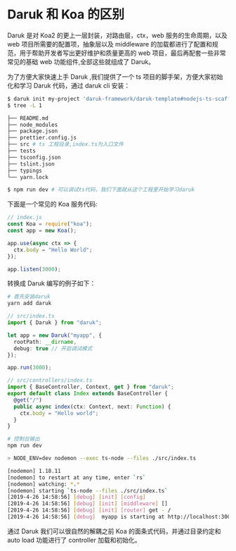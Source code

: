 # Daruk 和 Koa 的区别

Daruk 是对 Koa2 的更上一层封装，对路由层，ctx，web 服务的生命周期，以及 web 项目所需要的配置项，抽象层以及 middleware 的加载都进行了配置和规范，用于帮助开发者写出更好维护和质量更高的 web 项目，最后再配套一些非常常见的基础 web 功能组件,全部这些就组成了 Daruk。

为了方便大家快速上手 Daruk ,我们提供了一个 ts 项目的脚手架，方便大家初始化和学习 Daruk 代码，通过 daruk cli 安装：

```bash
$ daruk init my-project 'daruk-framework/daruk-template#nodejs-ts-scaffold'
$ tree -L 1

├── README.md
├── node_modules
├── package.json
├── prettier.config.js
├── src # ts 工程目录,index.ts为入口文件
├── tests
├── tsconfig.json
├── tslint.json
├── typings
└── yarn.lock

$ npm run dev # 可以调试ts代码，我们下面就从这个工程里开始学习daruk
```

下面是一个常见的 Koa 服务代码:

```js
// index.js
const Koa = require("koa");
const app = new Koa();

app.use(async ctx => {
  ctx.body = "Hello World";
});

app.listen(3000);
```

转换成 Daruk 编写的例子如下：

```bash
# 首先安装daruk
yarn add daruk
```

```ts
// src/index.ts
import { Daruk } from "daruk";

let app = new Daruk("myapp", {
  rootPath: __dirname,
  debug: true // 开启调试模式
});

app.run(3000);
```

```ts
// src/controllers/index.ts
import { BaseController, Context, get } from "daruk";
export default class Index extends BaseController {
  @get("/")
  public async index(ctx: Context, next: Function) {
    ctx.body = "Hello world";
  }
}
```

```bash
# 控制台输出
npm run dev

> NODE_ENV=dev nodemon --exec ts-node --files ./src/index.ts

[nodemon] 1.18.11
[nodemon] to restart at any time, enter `rs`
[nodemon] watching: *.*
[nodemon] starting `ts-node --files ./src/index.ts`
[2019-4-26 14:58:56] [debug] [init] [config]
[2019-4-26 14:58:56] [debug] [init] [middleware] []
[2019-4-26 14:58:56] [debug] [init] [router] get - /
[2019-4-26 14:58:56] [debug]  myapp is starting at http://localhost:3000
```

通过 Daruk 我们可以很自然的解耦之前 Koa 的面条式代码，并通过目录约定和 auto load 功能进行了 controller 加载和初始化。
